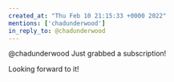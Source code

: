 ```yaml
---
created_at: "Thu Feb 10 21:15:33 +0000 2022"
mentions: ['chadunderwood']
in_reply_to: @chadunderwood
---
```


@chadunderwood Just grabbed a subscription!

Looking forward to it!